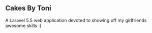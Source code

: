 ## Cakes By Toni

A Laravel 5.5 web application devoted to showing off my girlfriends awesome skills :)